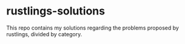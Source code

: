 # rustlings-solutions
 This repo contains my solutions regarding the problems proposed by rustlings, divided by category. 
